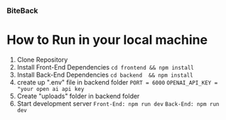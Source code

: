 ### BiteBack
# How to Run in your local machine
1. Clone Repository
2. Install Front-End Dependencies
`cd frontend && npm install`
4. Install Back-End Dependencies
`cd backend  && npm install`
4. create up ".env" file in backend folder
`PORT = 6000`
`OPENAI_API_KEY = "your open ai api key`
5. Create "uploads" folder in backend folder
6. Start development server
`Front-End: npm run dev`
`Back-End: npm run dev`
